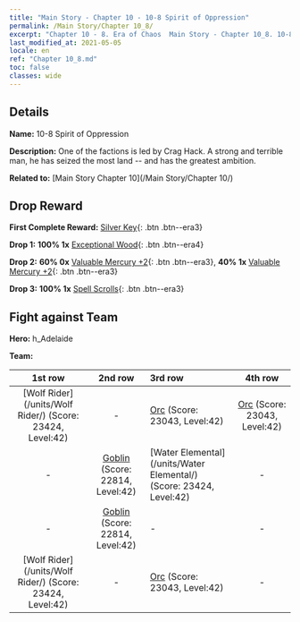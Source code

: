 ```yaml
---
title: "Main Story - Chapter 10 - 10-8 Spirit of Oppression"
permalink: /Main Story/Chapter 10_8/
excerpt: "Chapter 10 - 8. Era of Chaos  Main Story - Chapter 10_8. 10-8 Spirit of Oppression"
last_modified_at: 2021-05-05
locale: en
ref: "Chapter 10_8.md"
toc: false
classes: wide
---
```


## Details

 **Name:** 10-8 Spirit of Oppression

 **Description:** One of the factions is led by Crag Hack. A strong and terrible man, he has seized the most land -- and has the greatest ambition.

 **Related to:** [Main Story Chapter 10](/Main Story/Chapter 10/)

## Drop Reward

 **First Complete Reward:** [Silver Key](/Items/con_693/){: .btn .btn--era3}

 **Drop 1:** **100% 1x** [Exceptional Wood](/Items/mat_34/){: .btn .btn--era4}

 **Drop 2:** **60% 0x** [Valuable Mercury +2](/Items/mat_28/){: .btn .btn--era3}, **40% 1x** [Valuable Mercury +2](/Items/mat_28/){: .btn .btn--era3}

 **Drop 3:** **100% 1x** [Spell Scrolls](/Items/con_694/){: .btn .btn--era3}


## Fight against Team
 **Hero:** h_Adelaide

 **Team:**


  | 1st row | 2nd row | 3rd row | 4th row |
  |:----:|:----:|:----|:----:|
  | [Wolf Rider](/units/Wolf Rider/) (Score: 23424, Level:42)  | - | [Orc](/units/Orc/) (Score: 23043, Level:42)  | [Orc](/units/Orc/) (Score: 23043, Level:42)  |
  | - | [Goblin](/units/Goblin/) (Score: 22814, Level:42)  | [Water Elemental](/units/Water Elemental/) (Score: 23424, Level:42)  | - |
  | - | [Goblin](/units/Goblin/) (Score: 22814, Level:42)  | - | - |
  | [Wolf Rider](/units/Wolf Rider/) (Score: 23424, Level:42)  | - | [Orc](/units/Orc/) (Score: 23043, Level:42)  | - |


